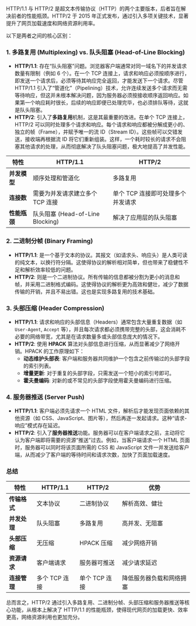 HTTP/1.1 与 HTTP/2 是超文本传输协议（HTTP）的两个主要版本，后者旨在解决前者的性能瓶颈。HTTP/2 于 2015 年正式发布，通过引入多项关键技术，显著提升了网页加载速度和网络资源利用率。

以下是两者之间的核心区别：



### 1. 多路复用 (Multiplexing) vs. 队头阻塞 (Head-of-Line Blocking)

- **HTTP/1.1**: 存在“队头阻塞”问题。浏览器客户端通常对同一域名下的并发请求数量有限制（例如 6 个）。在一个 TCP 连接上，请求和响应必须按顺序进行，即发送一个请求后，必须等待其响应完全返回，才能发送下一个请求。尽管 HTTP/1.1 引入了“管道化”（Pipelining）技术，允许连续发送多个请求而无需等待响应，但这并未根本解决问题，因为服务器必须按接收顺序返回响应。如果第一个响应耗时很长，后续的响应即便已处理完毕，也必须排队等待，这就是队头阻塞。
- **HTTP/2**: 引入了**多路复用**机制，这是其最重要的改进。在单个 TCP 连接上，HTTP/2 可以同时处理多个请求和响应。每个请求和响应都被分解成更小的、独立的帧（Frame），并赋予唯一的流 ID（Stream ID）。这些帧可以交错发送，接收端再根据流 ID 将它们重新组装。这样，一个耗时较长的请求不会阻塞其他请求的处理，从而彻底解决了队头阻塞问题，极大地提高了并发性能。

| 特性         | HTTP/1.1                         | HTTP/2                            |
| ------------ | -------------------------------- | --------------------------------- |
| **并发模型** | 顺序处理和管道化                 | 多路复用                          |
| **连接数**   | 需要为并发请求建立多个 TCP 连接  | 单个 TCP 连接即可处理多个并发请求 |
| **性能瓶颈** | 队头阻塞 (Head-of-Line Blocking) | 解决了应用层的队头阻塞            |



### 2. 二进制分帧 (Binary Framing)

- **HTTP/1.1**: 是一个基于文本的协议。其报文（如请求头、响应头）是人类可读的纯文本，以换行符分隔。这使得协议的解析相对简单，但也带来了稳健性不足和解析效率较低的问题。
- **HTTP/2**: 则是一个二进制协议。所有传输的信息都被分割为更小的消息和帧，并采用二进制格式编码。这使得协议的解析更为高效和健壮，减少了数据传输的开销，并且不易出错。这也是实现多路复用的技术基础。



### 3. 头部压缩 (Header Compression)

- **HTTP/1.1**: 请求和响应的头部信息（Headers）通常包含大量重复数据（如 `User-Agent`, `Accept` 等），并且每次请求都必须携带完整的头部，这会消耗不必要的网络带宽，尤其是在请求数量多或头部信息庞大的情况下。
- **HTTP/2**: 使用 **HPACK** 算法对头部信息进行压缩，从而显著减少了网络开销。HPACK 的工作原理如下：
  - **动态维护头部表**: 客户端和服务器共同维护一个包含之前传输过的头部字段的索引列表。
  - **增量更新**: 对于重复的头部字段，只需发送一个短小的索引号即可。
  - **霍夫曼编码**: 对新的或不常见的头部字段使用霍夫曼编码进行压缩。



### 4. 服务器推送 (Server Push)

- **HTTP/1.1**: 客户端必须先请求一个 HTML 文件，解析后才能发现页面依赖的其他资源（如 CSS、JavaScript、图片等），然后再逐一发起请求。这种“请求-响应”模式存在延迟。
- **HTTP/2**: 引入了**服务器推送**功能。服务器可以在客户端请求之前，主动将它认为客户端即将需要的资源“推送”过去。例如，当客户端请求一个 HTML 页面时，服务器可以同时将该页面所需的 CSS 和 JavaScript 文件一并发送给客户端，从而减少了客户端的等待时间和请求次数，加快了页面加载速度。



### 总结

| 特性         | HTTP/1.1      | HTTP/2        | 优势                     |
| ------------ | ------------- | ------------- | ------------------------ |
| **传输格式** | 文本协议      | 二进制协议    | 解析高效、健壮           |
| **并发处理** | 队头阻塞      | 多路复用      | 高并发、无阻塞           |
| **头部压缩** | 无压缩        | HPACK 压缩    | 减少网络开销             |
| **资源请求** | 客户端请求    | 服务器可推送  | 减少请求延迟             |
| **连接管理** | 多个 TCP 连接 | 单个 TCP 连接 | 降低服务器负载和网络拥塞 |

总而言之，HTTP/2 通过引入多路复用、二进制分帧、头部压缩和服务器推送等核心功能，从根本上解决了 HTTP/1.1 的性能瓶颈，使得现代网页的加载更快、效率更高，网络资源利用也更加充分。